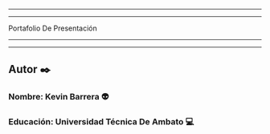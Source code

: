 ___
___
Portafolio De Presentación 
___
___
## Autor ✒️
### Nombre: Kevin Barrera 👽
### Educación: Universidad Técnica De Ambato 💻
